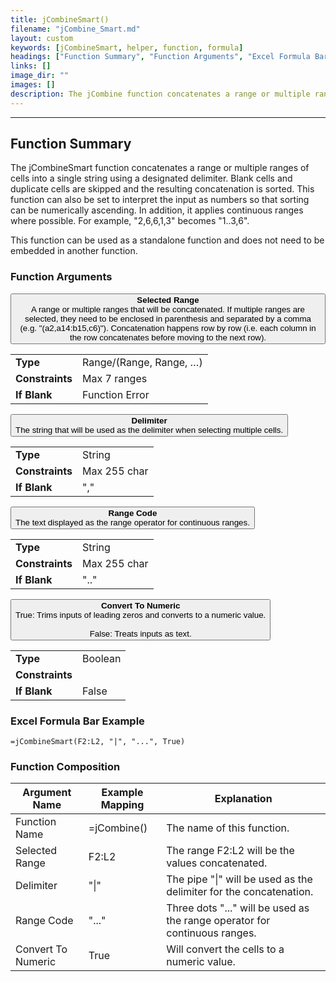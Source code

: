 ```yaml
---
title: jCombineSmart()
filename: "jCombine_Smart.md"
layout: custom
keywords: [jCombineSmart, helper, function, formula]
headings: ["Function Summary", "Function Arguments", "Excel Formula Bar Example", "Function Composition"]
links: []
image_dir: ""
images: []
description: The jCombine function concatenates a range or multiple ranges of cells into a single string using a designated delimiter.
---
```

* * *

##  Function Summary

The jCombineSmart function concatenates a range or multiple ranges of cells into a single string using a designated delimiter. Blank cells and duplicate cells are skipped and the resulting concatenation is sorted. This function can also be set to interpret the input as numbers so that sorting can be numerically ascending. In addition, it applies continuous ranges where possible. For example, "2,6,6,1,3" becomes "1..3,6".

This function can be used as a standalone function and does not need to be embedded in another function.

###  Function Arguments

<button class="collapsible-parameter">**Selected Range**<br>A range or multiple ranges that will be concatenated. If multiple ranges are selected, they need to be enclosed in parenthesis and separated by a comma (e.g. "(a2,a14:b15,c6)"). Concatenation happens row by row (i.e. each column in the row concatenates before moving to the next row).</button>
<div markdown="1" class="panel-parameter">
<table>
  <tbody>
    <tr>
		<td class="pph"><b>Type</b></td>
		<td>Range/(Range, Range, …)</td>
    </tr>
    <tr>
		<td class="pph"><b>Constraints</b></td>
		<td>Max 7 ranges</td>
    </tr>
    <tr>
		<td class="pph"><b>If Blank</b></td>
		<td>Function Error</td>
    </tr>
  </tbody>
</table>
</div>

<button class="collapsible-parameter">**Delimiter**<br>The string that will be used as the delimiter when selecting multiple cells.</button>
<div markdown="1" class="panel-parameter">
<table>
  <tbody>
    <tr>
		<td class="pph"><b>Type</b></td>
		<td>String</td>
    </tr>
    <tr>
		<td class="pph"><b>Constraints</b></td>
		<td>Max 255 char</td>
    </tr>
    <tr>
		<td class="pph"><b>If Blank</b></td>
		<td>","</td>
    </tr>
  </tbody>
</table>
</div>

<button class="collapsible-parameter">**Range Code**<br>The text displayed as the range operator for continuous ranges.</button>
<div markdown="1" class="panel-parameter">
<table>
  <tbody>
    <tr>
		<td class="pph"><b>Type</b></td>
		<td>String</td>
    </tr>
    <tr>
		<td class="pph"><b>Constraints</b></td>
		<td>Max 255 char</td>
    </tr>
    <tr>
		<td class="pph"><b>If Blank</b></td>
		<td>".."</td>
    </tr>
  </tbody>
</table>
</div>

<button class="collapsible-parameter">**Convert To Numeric**<br>True: Trims inputs of leading zeros and converts to a numeric value.<br><br>False: Treats inputs as text.</button>
<div markdown="1" class="panel-parameter">
<table>
  <tbody>
    <tr>
		<td class="pph"><b>Type</b></td>
		<td>Boolean</td>
    </tr>
    <tr>
		<td class="pph"><b>Constraints</b></td>
		<td></td>
    </tr>
    <tr>
		<td class="pph"><b>If Blank</b></td>
		<td>False</td>
    </tr>
  </tbody>
</table>
</div>

###  Excel Formula Bar Example

```Excel
=jCombineSmart(F2:L2, "|", "...", True)
```

###  Function Composition

| Argument Name  |  Example Mapping  |  Explanation   |  
|------|------|------|
|  Function Name  |  =jCombine()  |  The name of this function.  |  
|  Selected Range  |  F2:L2  |  The range F2:L2 will be the values concatenated.  |  
|  Delimiter  |  "\|"  |  The pipe "\|" will be used as the delimiter for the concatenation.  |  
|  Range Code  |  "..."  |  Three dots "..." will be used as the range operator for continuous ranges.  |  
|  Convert To Numeric  |  True  |  Will convert the cells to a numeric value.  |  

